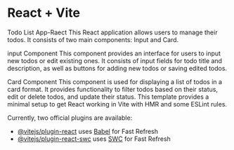 # React + Vite

Todo List App-Raect
This React application allows users to manage their todos. It consists of two main components: Input and Card.

input Component
This component provides an interface for users to input new todos or edit existing ones. It consists of input fields for todo title and description, as well as buttons for adding new todos or saving edited todos.

Card Component
This component is used for displaying a list of todos in a card format. It provides functionality to filter todos based on their status, edit or delete todos, and update their status.
This template provides a minimal setup to get React working in Vite with HMR and some ESLint rules.

Currently, two official plugins are available:

- [@vitejs/plugin-react](https://github.com/vitejs/vite-plugin-react/blob/main/packages/plugin-react/README.md) uses [Babel](https://babeljs.io/) for Fast Refresh
- [@vitejs/plugin-react-swc](https://github.com/vitejs/vite-plugin-react-swc) uses [SWC](https://swc.rs/) for Fast Refresh
